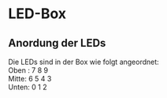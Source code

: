 # LED-Box

## Anordung der LEDs

Die LEDs sind in der Box wie folgt angeordnet:\
Oben :  7 8 9\
Mitte: 6 5 4 3\
Unten:  0 1 2

